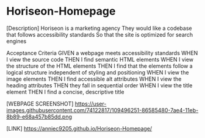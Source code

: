 # Horiseon-Homepage

[Description]
 Horiseon is a marketing agency
 They would like a codebase that follows accessibility standards
 So that the site is optimized for search engines

  Acceptance Criteria
    GIVEN a webpage meets accessibility standards
    WHEN I view the source code
    THEN I find semantic HTML elements
    WHEN I view the structure of the HTML elements
    THEN I find that the elements follow a logical structure independent of styling and positioning
    WHEN I view the image elements
    THEN I find accessible alt attributes
    WHEN I view the heading attributes
    THEN they fall in sequential order
    WHEN I view the title element
    THEN I find a concise, descriptive title

[WEBPAGE SCREENSHOT] https://user-images.githubusercontent.com/74122817/109496251-86585480-7ae4-11eb-8b89-e68a457b85dd.png


[LINK] https://anniec9205.github.io/Horiseon-Homepage/
